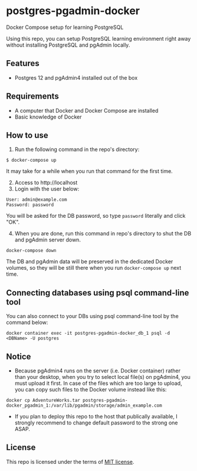 # postgres-pgadmin-docker
Docker Compose setup for learning PostgreSQL

Using this repo, you can setup PostgreSQL learning environment right away without installing PostgreSQL and pgAdmin locally.

## Features

* Postgres 12 and pgAdmin4 installed out of the box

## Requirements
* A computer that Docker and Docker Compose are installed
* Basic knowledge of Docker

## How to use
1. Run the following command in the repo's directory:
```
$ docker-compose up
```
It may take for a while when you run that command for the first time.

2. Access to http://localhost
3. Login with the user below:
```
User: admin@example.com
Password: password
```
You will be asked for the DB password, so type `password` literally and click "OK".

4. When you are done, run this command in repo's directory to shut the DB and pgAdmin server down.
```
docker-compose down
```

The DB and pgAdmin data will be preserved in the dedicated Docker volumes, so they will be still there when you run `docker-compose up` next time.

## Connecting databases using psql command-line tool

You can also connect to your DBs using psql command-line tool by the command below:

```
docker container exec -it postgres-pgadmin-docker_db_1 psql -d <DBName> -U postgres
```

## Notice

* Because pgAdmin4 runs on the server (i.e. Docker container) rather than your desktop, when you try to select local file(s) on pgAdmin4, you must upload it first.
In case of the files which are too large to upload, you can copy such files to the Docker volume instead like this:

```
docker cp AdventureWorks.tar postgres-pgadmin-docker_pgadmin_1:/var/lib/pgadmin/storage/admin_example.com
```

* If you plan to deploy this repo to the host that publically available, I strongly recommend to change default password to the strong one ASAP.

## License

This repo is licensed under the terms of [MIT license](https://github.com/cypress-io/cypress/blob/develop/LICENSE.md).
